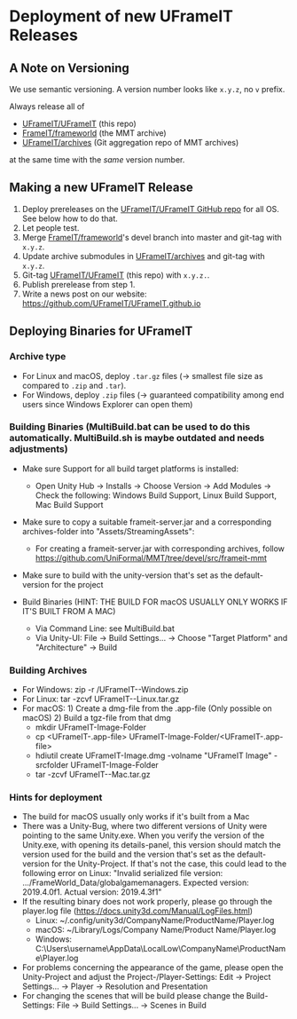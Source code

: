 # Deployment of new UFrameIT Releases

## A Note on Versioning

We use semantic versioning. A version number looks like `x.y.z`, no `v` prefix.

Always release all of

- [UFrameIT/UFrameIT](https://github.com/UFrameIT/UFrameIT) (this repo)
- [FrameIT/frameworld](https://gl.mathhub.info/FrameIT/frameworld) (the MMT archive)
- [UFrameIT/archives](https://github.com/UFrameIT/archives) (Git aggregation repo of MMT archives)

at the same time with the *same* version number.

## Making a new UFrameIT Release

1. Deploy prereleases on the [UFrameIT/UFrameIT GitHub repo](https://github.com/UFrameIT/UFrameIT/releases) for all OS. See below how to do that.
2. Let people test.
3. Merge [FrameIT/frameworld](https://gl.mathhub.info/FrameIT/frameworld)'s devel branch into master and git-tag with `x.y.z`.
4. Update archive submodules in [UFrameIT/archives](https://github.com/UFrameIT/archives) and git-tag with `x.y.z`.
5. Git-tag [UFrameIT/UFrameIT](https://github.com/UFrameIT/UFrameIT) (this repo) with `x.y.z.`.
6. Publish prerelease from step 1.
7. Write a news post on our website: <https://github.com/UFrameIT/UFrameIT.github.io>

## Deploying Binaries for UFrameIT

### Archive type

- For Linux and macOS, deploy `.tar.gz` files (-> smallest file size as compared to `.zip` and `.tar`).
- For Windows, deploy `.zip` files (-> guaranteed compatibility among end users since Windows Explorer can open them)

### Building Binaries (MultiBuild.bat can be used to do this automatically. MultiBuild.sh is maybe outdated and needs adjustments)
- Make sure Support for all build target platforms is installed:
    - Open Unity Hub -> Installs -> Choose Version -> Add Modules -> Check the following: Windows Build Support, Linux Build Support, Mac Build Support
						
- Make sure to copy a suitable frameit-server.jar and a corresponding archives-folder into "Assets/StreamingAssets":
    - For creating a frameit-server.jar with corresponding archives, follow https://github.com/UniFormal/MMT/tree/devel/src/frameit-mmt
			
- Make sure to build with the unity-version that's set as the default-version for the project
						
- Build Binaries (HINT: THE BUILD FOR macOS USUALLY ONLY WORKS IF IT'S BUILT FROM A MAC)
	- Via Command Line: see MultiBuild.bat
    - Via Unity-UI: File -> Build Settings... -> Choose "Target Platform" and "Architecture" -> Build
				
### Building Archives
- For Windows: zip -r <TARGET-DIR>/UFrameIT-<version>-Windows.zip <SOURCE-DIR>
- For Linux: tar -zcvf UFrameIT-<version>-Linux.tar.gz <SOURCE-DIR>
- For macOS: 1) Create a dmg-file from the .app-file (Only possible on macOS) 2) Build a tgz-file from that dmg
	- mkdir UFrameIT-Image-Folder
	- cp <UFrameIT-.app-file> UFrameIT-Image-Folder/<UFrameIT-.app-file>
	- hdiutil create UFrameIT-Image.dmg -volname "UFrameIT Image" -srcfolder UFrameIT-Image-Folder
	- tar -zcvf UFrameIT-<version>-Mac.tar.gz <SOURCE-DIR>
		
### Hints for deployment
- The build for macOS usually only works if it's built from a Mac
- There was a Unity-Bug, where two different versions of Unity were pointing to the same Unity.exe. When you verify the version of the Unity.exe, with opening its details-panel, this version should match the version used for the build and the version that's set as the default-version for the Unity-Project. If that's not the case, this could lead to the following error on Linux: "Invalid serialized file version: .../FrameWorld_Data/globalgamemanagers. Expected version: 2019.4.0f1. Actual version: 2019.4.3f1"
- If the resulting binary does not work properly, please go through the player.log file (https://docs.unity3d.com/Manual/LogFiles.html)
    - Linux:	~/.config/unity3d/CompanyName/ProductName/Player.log
	- macOS:	~/Library/Logs/Company Name/Product Name/Player.log
	- Windows:		C:\Users\username\AppData\LocalLow\CompanyName\ProductName\Player.log
- For problems concerning the appearance of the game, please open the Unity-Project and adjust the Project-/Player-Settings: Edit -> Project Settings... -> Player -> Resolution and Presentation
- For changing the scenes that will be build please change the Build-Settings: File -> Build Settings... -> Scenes in Build
